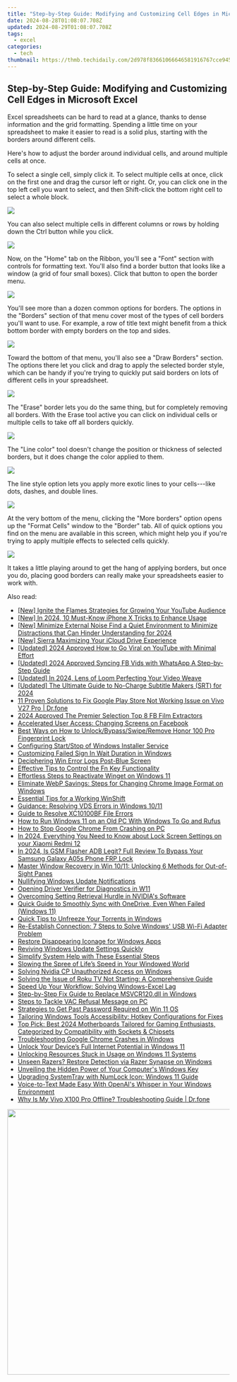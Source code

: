 ```yaml
---
title: "Step-by-Step Guide: Modifying and Customizing Cell Edges in Microsoft Excel"
date: 2024-08-28T01:08:07.708Z
updated: 2024-08-29T01:08:07.708Z
tags:
  - excel
categories:
  - tech
thumbnail: https://thmb.techidaily.com/2d978f83661066646581916767cce9455414cb9d5d96eedafaf817e164937e77.jpg
---
```


## Step-by-Step Guide: Modifying and Customizing Cell Edges in Microsoft Excel

Excel spreadsheets can be hard to read at a glance, thanks to dense information and the grid formatting. Spending a little time on your spreadsheet to make it easier to read is a solid plus, starting with the borders around different cells.

 Here's how to adjust the border around individual cells, and around multiple cells at once.

 To select a single cell, simply click it. To select multiple cells at once, click on the first one and drag the cursor left or right. Or, you can click one in the top left cell you want to select, and then Shift-click the bottom right cell to select a whole block.

![](https://static1.howtogeekimages.com/wordpress/wp-content/uploads/2018/02/img_5a96430a81b62.png) 

 You can also select multiple cells in different columns or rows by holding down the Ctrl button while you click.

![](https://static1.howtogeekimages.com/wordpress/wp-content/uploads/2018/02/img_5a9643460b081.png) 

 Now, on the "Home" tab on the Ribbon, you'll see a "Font" section with controls for formatting text. You'll also find a border button that looks like a window (a grid of four small boxes). Click that button to open the border menu.

![](https://static1.howtogeekimages.com/wordpress/wp-content/uploads/2018/02/img_5a96438c9679d.png) 

 You'll see more than a dozen common options for borders. The options in the "Borders" section of that menu cover most of the types of cell borders you'll want to use. For example, a row of title text might benefit from a thick bottom border with empty borders on the top and sides.

![](https://static1.howtogeekimages.com/wordpress/wp-content/uploads/2018/02/img_5a9643d512b4e.png) 

 Toward the bottom of that menu, you'll also see a "Draw Borders" section. The options there let you click and drag to apply the selected border style, which can be handy if you're trying to quickly put said borders on lots of different cells in your spreadsheet.

![](https://static1.howtogeekimages.com/wordpress/wp-content/uploads/2018/02/img_5a96441fd6184.png) 

 The "Erase" border lets you do the same thing, but for completely removing all borders. With the Erase tool active you can click on individual cells or multiple cells to take off all borders quickly.

![](https://static1.howtogeekimages.com/wordpress/wp-content/uploads/2018/02/img_5a96444be9b1e.png) 

 The "Line color" tool doesn't change the position or thickness of selected borders, but it does change the color applied to them.

![](https://static1.howtogeekimages.com/wordpress/wp-content/uploads/2018/02/img_5a964499090c5.png) 

 The line style option lets you apply more exotic lines to your cells---like dots, dashes, and double lines.

![](https://static1.howtogeekimages.com/wordpress/wp-content/uploads/2018/02/img_5a9644d469be3.png) 

 At the very bottom of the menu, clicking the "More borders" option opens up the "Format Cells" window to the "Border" tab. All of quick options you find on the menu are available in this screen, which might help you if you're trying to apply multiple effects to selected cells quickly.

![](https://static1.howtogeekimages.com/wordpress/wp-content/uploads/2018/02/img_5a9642d392c24.png) 

 It takes a little playing around to get the hang of applying borders, but once you do, placing good borders can really make your spreadsheets easier to work with.

<ins class="adsbygoogle"
     style="display:block"
     data-ad-format="autorelaxed"
     data-ad-client="ca-pub-7571918770474297"
     data-ad-slot="1223367746"></ins>



<ins class="adsbygoogle"
     style="display:block"
     data-ad-client="ca-pub-7571918770474297"
     data-ad-slot="8358498916"
     data-ad-format="auto"
     data-full-width-responsive="true"></ins>

<span class="atpl-alsoreadstyle">Also read:</span>
<div><ul>
<li><a href="https://youtube-web.techidaily.com/gnite-the-flames-strategies-for-growing-your-youtube-audience/"><u>[New] Ignite the Flames  Strategies for Growing Your YouTube Audience</u></a></li>
<li><a href="https://fox-access.techidaily.com/new-in-2024-10-must-know-iphone-x-tricks-to-enhance-usage/"><u>[New] In 2024, 10 Must-Know iPhone X Tricks to Enhance Usage</u></a></li>
<li><a href="https://fox-hovers.techidaily.com/new-minimize-external-noise-find-a-quiet-environment-to-minimize-distractions-that-can-hinder-understanding-for-2024/"><u>[New] Minimize External Noise  Find a Quiet Environment to Minimize Distractions that Can Hinder Understanding for 2024</u></a></li>
<li><a href="https://extra-skills.techidaily.com/new-sierra-maximizing-your-icloud-drive-experience/"><u>[New] Sierra  Maximizing Your iCloud Drive Experience</u></a></li>
<li><a href="https://eaxpv-info.techidaily.com/updated-2024-approved-how-to-go-viral-on-youtube-with-minimal-effort/"><u>[Updated] 2024 Approved  How to Go Viral on YouTube with Minimal Effort</u></a></li>
<li><a href="https://facebook-video-recording.techidaily.com/updated-2024-approved-syncing-fb-vids-with-whatsapp-a-step-by-step-guide/"><u>[Updated] 2024 Approved  Syncing FB Vids with WhatsApp  A Step-by-Step Guide</u></a></li>
<li><a href="https://visual-screen-recording.techidaily.com/updated-in-2024-lens-of-loom-perfecting-your-video-weave/"><u>[Updated] In 2024, Lens of Loom  Perfecting Your Video Weave</u></a></li>
<li><a href="https://fox-direct.techidaily.com/updated-the-ultimate-guide-to-no-charge-subtitle-makers-srt-for-2024/"><u>[Updated] The Ultimate Guide to No-Charge Subtitle Makers (SRT) for 2024</u></a></li>
<li><a href="https://howto.techidaily.com/11-proven-solutions-to-fix-google-play-store-not-working-issue-on-vivo-v27-pro-drfone-by-drfone-fix-android-problems-fix-android-problems/"><u>11 Proven Solutions to Fix Google Play Store Not Working Issue on Vivo V27 Pro | Dr.fone</u></a></li>
<li><a href="https://facebook-video-content.techidaily.com/2024-approved-the-premier-selection-top-8-fb-film-extractors/"><u>2024 Approved  The Premier Selection  Top 8 FB Film Extractors</u></a></li>
<li><a href="https://facebook.techidaily.com/accelerated-user-access-changing-screens-on-facebook/"><u>Accelerated User Access: Changing Screens on Facebook</u></a></li>
<li><a href="https://unlock-android.techidaily.com/best-ways-on-how-to-unlockbypassswiperemove-honor-100-pro-fingerprint-lock-by-drfone-android/"><u>Best Ways on How to Unlock/Bypass/Swipe/Remove Honor 100 Pro Fingerprint Lock</u></a></li>
<li><a href="https://win11-tips.techidaily.com/configuring-startstop-of-windows-installer-service/"><u>Configuring Start/Stop of Windows Installer Service</u></a></li>
<li><a href="https://win11-tips.techidaily.com/customizing-failed-sign-in-wait-duration-in-windows/"><u>Customizing Failed Sign In Wait Duration in Windows</u></a></li>
<li><a href="https://win11-tips.techidaily.com/deciphering-win-error-logs-post-blue-screen/"><u>Deciphering Win Error Logs Post-Blue Screen</u></a></li>
<li><a href="https://win11-tips.techidaily.com/effective-tips-to-control-the-fn-key-functionality/"><u>Effective Tips to Control the Fn Key Functionality</u></a></li>
<li><a href="https://win11-tips.techidaily.com/effortless-steps-to-reactivate-winget-on-windows-11/"><u>Effortless Steps to Reactivate Winget on Windows 11</u></a></li>
<li><a href="https://win11-tips.techidaily.com/eliminate-webp-savings-steps-for-changing-chrome-image-format-on-windows/"><u>Eliminate WebP Savings: Steps for Changing Chrome Image Format on Windows</u></a></li>
<li><a href="https://win11-tips.techidaily.com/essential-tips-for-a-working-winshift/"><u>Essential Tips for a Working WinShift</u></a></li>
<li><a href="https://win11-tips.techidaily.com/guidance-resolving-vds-errors-in-windows-1011/"><u>Guidance: Resolving VDS Errors in Windows 10/11</u></a></li>
<li><a href="https://win11-tips.techidaily.com/guide-to-resolve-xc10100bf-file-errors/"><u>Guide to Resolve XC10100BF File Errors</u></a></li>
<li><a href="https://win11-tips.techidaily.com/how-to-run-windows-11-on-an-old-pc-with-windows-to-go-and-rufus/"><u>How to Run Windows 11 on an Old PC With Windows To Go and Rufus</u></a></li>
<li><a href="https://win11-tips.techidaily.com/how-to-stop-google-chrome-from-crashing-on-pc/"><u>How to Stop Google Chrome From Crashing on PC</u></a></li>
<li><a href="https://unlock-android.techidaily.com/in-2024-everything-you-need-to-know-about-lock-screen-settings-on-your-xiaomi-redmi-12-by-drfone-android/"><u>In 2024, Everything You Need to Know about Lock Screen Settings on your Xiaomi Redmi 12</u></a></li>
<li><a href="https://bypass-frp.techidaily.com/in-2024-is-gsm-flasher-adb-legit-full-review-to-bypass-your-samsung-galaxy-a05s-phone-frp-lock-by-drfone-android/"><u>In 2024, Is GSM Flasher ADB Legit? Full Review To Bypass Your Samsung Galaxy A05s Phone FRP Lock</u></a></li>
<li><a href="https://win11-tips.techidaily.com/master-window-recovery-in-win-1011-unlocking-6-methods-for-out-of-sight-panes/"><u>Master Window Recovery in Win 10/11: Unlocking 6 Methods for Out-of-Sight Panes</u></a></li>
<li><a href="https://win11-tips.techidaily.com/nullifying-windows-update-notifications/"><u>Nullifying Windows Update Notifications</u></a></li>
<li><a href="https://win11-tips.techidaily.com/opening-driver-verifier-for-diagnostics-in-w11/"><u>Opening Driver Verifier for Diagnostics in W11</u></a></li>
<li><a href="https://win11-tips.techidaily.com/overcoming-setting-retrieval-hurdle-in-nvidias-software/"><u>Overcoming Setting Retrieval Hurdle in NVIDIA's Software</u></a></li>
<li><a href="https://win11-tips.techidaily.com/quick-guide-to-smoothly-sync-with-onedrive-even-when-failed-windows-11/"><u>Quick Guide to Smoothly Sync with OneDrive, Even When Failed (Windows 11)</u></a></li>
<li><a href="https://win11-tips.techidaily.com/quick-tips-to-unfreeze-your-torrents-in-windows/"><u>Quick Tips to Unfreeze Your Torrents in Windows</u></a></li>
<li><a href="https://win11-tips.techidaily.com/re-establish-connection-7-steps-to-solve-windows-usb-wi-fi-adapter-problem/"><u>Re-Establish Connection: 7 Steps to Solve Windows' USB Wi-Fi Adapter Problem</u></a></li>
<li><a href="https://win11-tips.techidaily.com/restore-disappearing-iconage-for-windows-apps/"><u>Restore Disappearing Iconage for Windows Apps</u></a></li>
<li><a href="https://win11-tips.techidaily.com/reviving-windows-update-settings-quickly/"><u>Reviving Windows Update Settings Quickly</u></a></li>
<li><a href="https://win11-tips.techidaily.com/simplify-system-help-with-these-essential-steps/"><u>Simplify System Help with These Essential Steps</u></a></li>
<li><a href="https://win11-tips.techidaily.com/slowing-the-spree-of-lifes-speed-in-your-windowed-world/"><u>Slowing the Spree of Life’s Speed in Your Windowed World</u></a></li>
<li><a href="https://win11-tips.techidaily.com/solving-nvidia-cp-unauthorized-access-on-windows/"><u>Solving Nvidia CP Unauthorized Access on Windows</u></a></li>
<li><a href="https://tech-recovery.techidaily.com/solving-the-issue-of-roku-tv-not-starting-a-comprehensive-guide/"><u>Solving the Issue of Roku TV Not Starting: A Comprehensive Guide</u></a></li>
<li><a href="https://win11-tips.techidaily.com/speed-up-your-workflow-solving-windows-excel-lag/"><u>Speed Up Your Workflow: Solving Windows-Excel Lag</u></a></li>
<li><a href="https://win11-tips.techidaily.com/step-by-step-fix-guide-to-replace-msvcr120dll-in-windows/"><u>Step-by-Step Fix Guide to Replace MSVCR120.dll in Windows</u></a></li>
<li><a href="https://win11-tips.techidaily.com/steps-to-tackle-vac-refusal-message-on-pc/"><u>Steps to Tackle VAC Refusal Message on PC</u></a></li>
<li><a href="https://win11-tips.techidaily.com/strategies-to-get-past-password-required-on-win-11-os/"><u>Strategies to Get Past Password Required on Win 11 OS</u></a></li>
<li><a href="https://win11-tips.techidaily.com/tailoring-windows-tools-accessibility-hotkey-configurations-for-fixes/"><u>Tailoring Windows Tools Accessibility: Hotkey Configurations for Fixes</u></a></li>
<li><a href="https://hardware-tips.techidaily.com/top-pick-best-2024-motherboards-tailored-for-gaming-enthusiasts-categorized-by-compatibility-with-sockets-and-chipsets/"><u>Top Pick: Best 2024 Motherboards Tailored for Gaming Enthusiasts, Categorized by Compatibility with Sockets & Chipsets</u></a></li>
<li><a href="https://win11-tips.techidaily.com/troubleshooting-google-chrome-crashes-in-windows/"><u>Troubleshooting Google Chrome Crashes in Windows</u></a></li>
<li><a href="https://win11-tips.techidaily.com/unlock-your-devices-full-internet-potential-in-windows-11/"><u>Unlock Your Device’s Full Internet Potential in Windows 11</u></a></li>
<li><a href="https://win11-tips.techidaily.com/unlocking-resources-stuck-in-usage-on-windows-11-systems/"><u>Unlocking Resources Stuck in Usage on Windows 11 Systems</u></a></li>
<li><a href="https://win11-tips.techidaily.com/unseen-razers-restore-detection-via-razer-synapse-on-windows/"><u>Unseen Razers? Restore Detection via Razer Synapse on Windows</u></a></li>
<li><a href="https://win11-tips.techidaily.com/unveiling-the-hidden-power-of-your-computers-windows-key/"><u>Unveiling the Hidden Power of Your Computer's Windows Key</u></a></li>
<li><a href="https://win11-tips.techidaily.com/upgrading-systemtray-with-numlock-icon-windows-11-guide/"><u>Upgrading SystemTray with NumLock Icon: Windows 11 Guide</u></a></li>
<li><a href="https://win11-tips.techidaily.com/voice-to-text-made-easy-with-openais-whisper-in-your-windows-environment/"><u>Voice-to-Text Made Easy With OpenAI's Whisper in Your Windows Environment</u></a></li>
<li><a href="https://howto.techidaily.com/why-is-my-vivo-x100-pro-offline-troubleshooting-guide-drfone-by-drfone-fix-android-problems-fix-android-problems/"><u>Why Is My Vivo X100 Pro Offline? Troubleshooting Guide | Dr.fone</u></a></li>
</ul></div>

<!-- affiliate ads begin -->
<a href="https://appsumo.8odi.net/c/5597632/2087394/7443" target="_top" id="2087394"><img src="//a.impactradius-go.com/display-ad/7443-2087394" border="0" alt="" width="1200" height="600"/></a><img height="0" width="0" src="https://appsumo.8odi.net/i/5597632/2087394/7443" style="position:absolute;visibility:hidden;" border="0" />
<!-- affiliate ads end -->